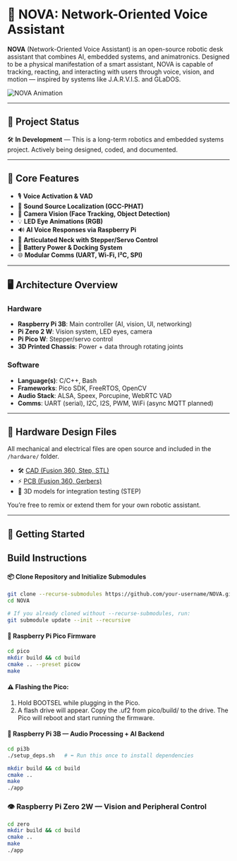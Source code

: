 # 🤖 NOVA: Network-Oriented Voice Assistant

**NOVA** (Network-Oriented Voice Assistant) is an open-source robotic desk assistant that combines AI, embedded systems, and animatronics. Designed to be a physical manifestation of a smart assistant, NOVA is capable of tracking, reacting, and interacting with users through voice, vision, and motion — inspired by systems like J.A.R.V.I.S. and GLaDOS.

![NOVA Animation](media/off.png)

---

## 🔧 Project Status

🛠️ **In Development** — This is a long-term robotics and embedded systems project. Actively being designed, coded, and documented.

---

## 🧠 Core Features

- 🎙️ **Voice Activation & VAD**
- 🧭 **Sound Source Localization (GCC-PHAT)**
- 📸 **Camera Vision (Face Tracking, Object Detection)**
- 💡 **LED Eye Animations (RGB)**
- 🔊 **AI Voice Responses via Raspberry Pi**
- 🦾 **Articulated Neck with Stepper/Servo Control**
- 🔋 **Battery Power & Docking System**
- 🌐 **Modular Comms (UART, Wi-Fi, I²C, SPI)**

---

## 🖥️ Architecture Overview

### Hardware
- **Raspberry Pi 3B**: Main controller (AI, vision, UI, networking)
- **Pi Zero 2 W**: Vision system, LED eyes, camera
- **Pi Pico W**: Stepper/servo control
- **3D Printed Chassis**: Power + data through rotating joints

### Software
- **Language(s)**: C/C++, Bash
- **Frameworks**: Pico SDK, FreeRTOS, OpenCV
- **Audio Stack**: ALSA, Speex, Porcupine, WebRTC VAD
- **Comms**: UART (serial), I2C, I2S, PWM, WiFi (async MQTT planned)

---

## 🧩 Hardware Design Files

All mechanical and electrical files are open source and included in the `/hardware/` folder.

- 🛠️ [CAD (Fusion 360, Step, STL)](hardware/cad/)
- ⚡ [PCB (Fusion 360, Gerbers)](hardware/pcb/)
- 📐 3D models for integration testing (STEP)

You’re free to remix or extend them for your own robotic assistant.

---

## 🚀 Getting Started


## Build Instructions
#### 📦 Clone Repository and Initialize Submodules
```bash
git clone --recurse-submodules https://github.com/your-username/NOVA.git
cd NOVA

# If you already cloned without --recurse-submodules, run:
git submodule update --init --recursive
```

#### 🔌 Raspberry Pi Pico Firmware
```bash
cd pico
mkdir build && cd build
cmake .. --preset picow
make
```

#### ⚠️ Flashing the Pico:
1. Hold BOOTSEL while plugging in the Pico.
2. A flash drive will appear. Copy the .uf2 from pico/build/ to the drive. The Pico will reboot and start running the firmware.

#### 🧠 Raspberry Pi 3B — Audio Processing + AI Backend
```bash
cd pi3b
./setup_deps.sh   # ⬅️ Run this once to install dependencies

mkdir build && cd build
cmake ..
make
./app
```

### 👁 Raspberry Pi Zero 2W — Vision and Peripheral Control
```bash
cd zero
mkdir build && cd build
cmake ..
make
./app
```
